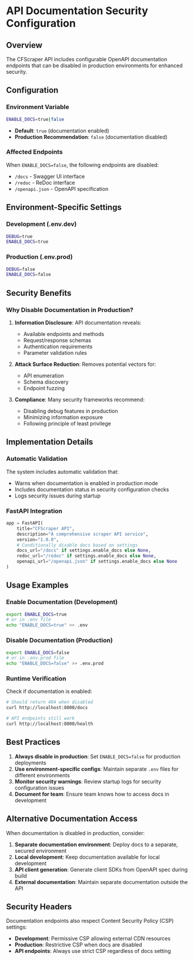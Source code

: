 # API Documentation Security Configuration

## Overview

The CFScraper API includes configurable OpenAPI documentation endpoints that can be disabled in production environments for enhanced security.

## Configuration

### Environment Variable

```bash
ENABLE_DOCS=true|false
```

- **Default**: `true` (documentation enabled)
- **Production Recommendation**: `false` (documentation disabled)

### Affected Endpoints

When `ENABLE_DOCS=false`, the following endpoints are disabled:

- `/docs` - Swagger UI interface
- `/redoc` - ReDoc interface  
- `/openapi.json` - OpenAPI specification

## Environment-Specific Settings

### Development (.env.dev)
```bash
DEBUG=true
ENABLE_DOCS=true
```

### Production (.env.prod)
```bash
DEBUG=false
ENABLE_DOCS=false
```

## Security Benefits

### Why Disable Documentation in Production?

1. **Information Disclosure**: API documentation reveals:
   - Available endpoints and methods
   - Request/response schemas
   - Authentication requirements
   - Parameter validation rules

2. **Attack Surface Reduction**: Removes potential vectors for:
   - API enumeration
   - Schema discovery
   - Endpoint fuzzing

3. **Compliance**: Many security frameworks recommend:
   - Disabling debug features in production
   - Minimizing information exposure
   - Following principle of least privilege

## Implementation Details

### Automatic Validation

The system includes automatic validation that:

- Warns when documentation is enabled in production mode
- Includes documentation status in security configuration checks
- Logs security issues during startup

### FastAPI Integration

```python
app = FastAPI(
    title="CFScraper API",
    description="A comprehensive scraper API service",
    version="1.0.0",
    # Conditionally disable docs based on settings
    docs_url="/docs" if settings.enable_docs else None,
    redoc_url="/redoc" if settings.enable_docs else None,
    openapi_url="/openapi.json" if settings.enable_docs else None
)
```

## Usage Examples

### Enable Documentation (Development)
```bash
export ENABLE_DOCS=true
# or in .env file
echo "ENABLE_DOCS=true" >> .env
```

### Disable Documentation (Production)
```bash
export ENABLE_DOCS=false
# or in .env.prod file
echo "ENABLE_DOCS=false" >> .env.prod
```

### Runtime Verification

Check if documentation is enabled:
```bash
# Should return 404 when disabled
curl http://localhost:8000/docs

# API endpoints still work
curl http://localhost:8000/health
```

## Best Practices

1. **Always disable in production**: Set `ENABLE_DOCS=false` for production deployments
2. **Use environment-specific configs**: Maintain separate `.env` files for different environments
3. **Monitor security warnings**: Review startup logs for security configuration issues
4. **Document for team**: Ensure team knows how to access docs in development

## Alternative Documentation Access

When documentation is disabled in production, consider:

1. **Separate documentation environment**: Deploy docs to a separate, secured environment
2. **Local development**: Keep documentation available for local development
3. **API client generation**: Generate client SDKs from OpenAPI spec during build
4. **External documentation**: Maintain separate documentation outside the API

## Security Headers

Documentation endpoints also respect Content Security Policy (CSP) settings:

- **Development**: Permissive CSP allowing external CDN resources
- **Production**: Restrictive CSP when docs are disabled
- **API endpoints**: Always use strict CSP regardless of docs setting
